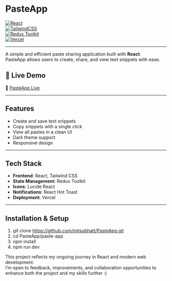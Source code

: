 # PasteApp  

[![React](https://img.shields.io/badge/React-18-blue?logo=react)](https://react.dev/)  
[![TailwindCSS](https://img.shields.io/badge/TailwindCSS-3.0-06B6D4?logo=tailwindcss)](https://tailwindcss.com/)  
[![Redux Toolkit](https://img.shields.io/badge/Redux%20Toolkit-%5E1.9-764ABC?logo=redux)](https://redux-toolkit.js.org/)  
[![Vercel](https://img.shields.io/badge/Deployed%20on-Vercel-black?logo=vercel)](https://your-vercel-link.vercel.app/)  

---

A simple and efficient paste sharing application built with **React**.  
PasteApp allows users to create, share, and view text snippets with ease.  

## 🚀 Live Demo  
🔗 [PasteApp Live](https://your-vercel-link.vercel.app/)  

---

## Features
- Create and save text snippets  
- Copy snippets with a single click  
- View all pastes in a clean UI  
- Dark theme support  
- Responsive design  

---

## Tech Stack
- **Frontend**: React, Tailwind CSS  
- **State Management**: Redux Toolkit  
- **Icons**: Lucide React  
- **Notifications**: React Hot Toast  
- **Deployment**: Vercel  

---

## Installation & Setup

1. git clone https://github.com/mitsubhatt/PasteApp.git
2. cd PasteApp/paste-app
3. npm install
4. npm run dev

This project reflects my ongoing journey in React and modern web development.  
I’m open to feedback, improvements, and collaboration opportunities to enhance both the project and my skills further :)